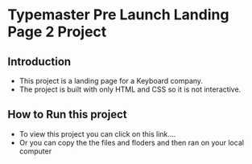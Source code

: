 # Typemaster Pre Launch Landing Page 2 Project

## Introduction
- This project is a landing page for a Keyboard company.
- The project is built with only HTML and CSS so it is not interactive.

## How to Run this project 
- To view this project you can click on this link....
- Or you can copy the the files and floders and then ran on your local computer
